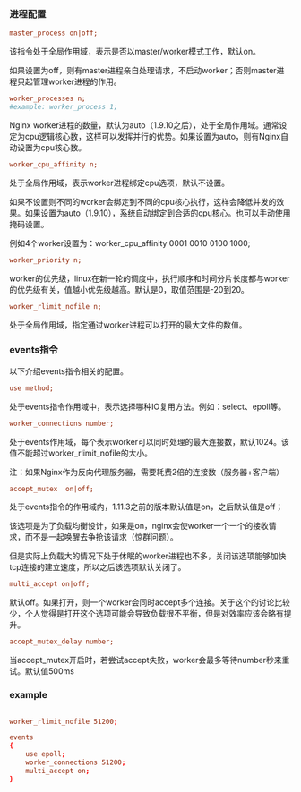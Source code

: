 ### 进程配置

```ini
master_process on|off;
```

该指令处于全局作用域，表示是否以master/worker模式工作，默认on。

如果设置为off，则有master进程亲自处理请求，不启动worker；否则master进程只起管理worker进程的作用。



```ini
worker_processes n;
#example: worker_process 1;
```

Nginx worker进程的数量，默认为auto（1.9.10之后），处于全局作用域。通常设定为cpu逻辑核心数，这样可以发挥并行的优势。如果设置为auto，则有Nginx自动设置为cpu核心数。



```ini
worker_cpu_affinity n;
```

处于全局作用域，表示worker进程绑定cpu选项，默认不设置。

如果不设置则不同的worker会绑定到不同的cpu核心执行，这样会降低并发的效果。如果设置为auto（1.9.10），系统自动绑定到合适的cpu核心。也可以手动使用掩码设置。

例如4个worker设置为：worker_cpu_affinity 0001 0010 0100 1000;



```ini
worker_priority n;
```

worker的优先级，linux在新一轮的调度中，执行顺序和时间分片长度都与worker的优先级有关，值越小优先级越高。默认是0，取值范围是-20到20。



```ini
worker_rlimit_nofile n;
```

处于全局作用域，指定通过worker进程可以打开的最大文件的数值。





### events指令

以下介绍events指令相关的配置。

```ini
use method;
```

处于events指令作用域中，表示选择哪种IO复用方法。例如：select、epoll等。

```ini
worker_connections number;
```

处于events作用域，每个表示worker可以同时处理的最大连接数，默认1024。该值不能超过worker_rlimit_nofile的大小。

注：如果Nginx作为反向代理服务器，需要耗费2倍的连接数（服务器+客户端）



```ini
accept_mutex  on|off;
```

处于events指令的作用域内，1.11.3之前的版本默认值是on，之后默认值是off；

该选项是为了负载均衡设计，如果是on，nginx会使worker一个一个的接收请求，而不是一起唤醒去争抢该请求（惊群问题）。

但是实际上负载大的情况下处于休眠的worker进程也不多，关闭该选项能够加快tcp连接的建立速度，所以之后该选项默认关闭了。

```ini
multi_accept on|off; 
```

默认off。如果打开，则一个worker会同时accept多个连接。关于这个的讨论比较少，个人觉得是打开这个选项可能会导致负载很不平衡，但是对效率应该会略有提升。

```ini
accept_mutex_delay number; 
```

当accept_mutex开启时，若尝试accept失败，worker会最多等待number秒来重试。默认值500ms



### example

```conf

worker_rlimit_nofile 51200;

events
{  
	use epoll;
	worker_connections 51200;
	multi_accept on;
}
```


